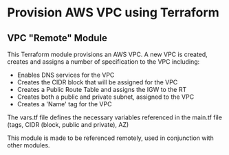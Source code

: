 # Provision AWS VPC using Terraform

## VPC "Remote" Module

This Terraform module provisions an AWS VPC. A new VPC is created, creates and assigns a number of specification to the VPC including:
* Enables DNS services for the VPC
* Creates the CIDR block that will be assigned for the VPC
* Creates a Public Route Table and assigns the IGW to the RT
* Creates both a public and private subnet, assigned to the VPC
* Creates a 'Name' tag for the VPC

The vars.tf file defines the necessary variables referenced in the main.tf file (tags, CIDR (block, public and private), AZ)

This module is made to be referenced remotely, used in conjunction with other modules.
